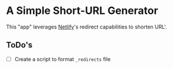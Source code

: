 # A Simple Short-URL Generator

This "app" leverages [Netlify](https://netlify.com)'s redirect capabilities to
shorten URL'.

## ToDo's

- [ ] Create a script to format `_redirects` file
